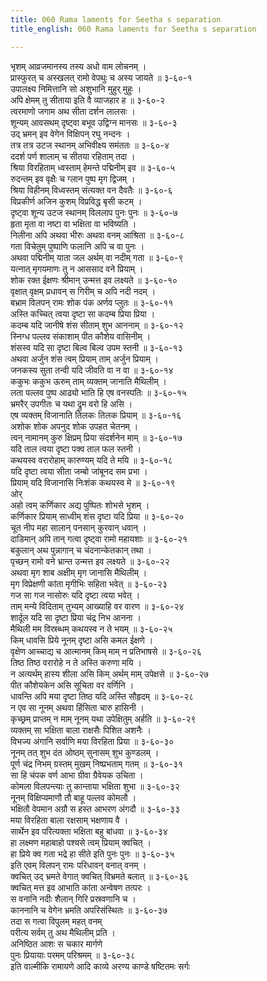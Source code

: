 ```yaml
---
title: 060 Rama laments for Seetha s separation
title_english: 060 Rama laments for Seetha s separation

---
```


<div class="audioEmbed"  caption="श्रीराम-हरिसीताराममूर्ति-घनपाठिभ्यां वचनम्" src="https://archive.org/download/Ramayana-recitation-Sriram-harisItArAmamUrti-Ghanapaati-v2/Kanda_3/Kanda_3_ARK-060-Rama_Lakshmanayoho_Parnashala_Agamanam.mp3"></div>

भृशम् आव्रजमानस्य तस्य अधो वाम लोचनम् ।  
प्रास्फुरत् च अस्खलत् रामो वेपथुः च अस्य जायते ॥ ३-६०-१  
उपालक्ष्य निमित्तानि सो अशुभानि मुहुर् मुहुः ।  
अपि क्षेमम् तु सीताया इति वै व्याजहार ह ॥ ३-६०-२  
त्वरमाणो जगाम अथ सीता दर्शन लालसः ।  
शून्यम् आवसथम् दृष्ट्वा बभूव उद्विग्न मानसः ॥ ३-६०-३  
उद् भ्रमन् इव वेगेन विक्षिपन् रघु नन्दनः ।  
तत्र तत्र उटज स्थानम् अभिवीक्ष्य समंततः ॥ ३-६०-४  
ददर्श पर्ण शालाम् च सीतया रहिताम् तदा ।  
श्रिया विरहिताम् ध्वस्ताम् हेमन्ते पद्मिनीम् इव ॥ ३-६०-५  
रुदन्तम् इव वृक्षैः च ग्लान पुष्प मृग द्विजम् ।  
श्रिया विहीनम् विध्वस्तम् संत्यक्त वन दैवतैः ॥ ३-६०-६  
विप्रकीर्ण अजिन कुशम् विप्रविद्ध बृसी कटम् ।  
दृष्ट्वा शून्य उटज स्थानम् विललाप पुनः पुनः ॥ ३-६०-७  
हृता मृता वा नष्टा वा भक्षिता वा भविष्यति ।  
निलीना अपि अथवा भीरुः अथवा वनम् आश्रिता ॥ ३-६०-८  
गता विचेतुम् पुष्पाणि फलानि अपि च वा पुनः ।  
अथवा पद्मिनीम् याता जल अर्थम् वा नदीम् गता ॥ ३-६०-९  
यत्नात् मृगयमाणः तु न आससाद वने प्रियाम् ।  
शोक रक्त ईक्षणः श्रीमान् उन्मत्त इव लक्ष्यते ॥ ३-६०-१०  
वृक्षात् वृक्षम् प्रधावन् स गिरीम् च अपि नदी नदम् ।  
बभ्राम विलपन् रामः शोक पंक अर्णव प्लुतः ॥ ३-६०-११  
अस्ति कच्चित् त्वया दृष्टा सा कदम्ब प्रिया प्रिया ।  
कदम्ब यदि जानीषे शंस सीताम् शुभ आननाम् ॥ ३-६०-१२  
स्निग्ध पल्लव संकाशाम् पीत कौशेय वासिनीम् ।  
शंसस्व यदि सा दृष्टा बिल्व बिल्व उपम स्तनी ॥ ३-६०-१३  
अथवा अर्जुन शंस त्वम् प्रियाम् ताम् अर्जुन प्रियाम् ।  
जनकस्य सुता तन्वी यदि जीवति वा न वा ॥ ३-६०-१४  
ककुभः ककुभ ऊरुम् ताम् व्यक्तम् जानाति मैथिलीम् ।  
लता पल्लव पुष्प आढ्यो भाति हि एष वनस्पतिः ॥ ३-६०-१५  
भ्रमरैर् उपगीतः च यथा द्रुम वरो हि असि ।  
एष व्यक्तम् विजानाति तिलकः तिलक प्रियाम् ॥ ३-६०-१६  
अशोक शोक अपनुद शोक उपहत चेतनम् ।  
त्वन् नामानम् कुरु क्षिप्रम् प्रिया संदर्शनेन माम् ॥ ३-६०-१७  
यदि ताल त्वया दृष्टा पक्व ताल फल स्तनी ।  
कथयस्व वरारोहाम् कारुण्यम् यदि ते मयि ॥ ३-६०-१८  
यदि दृष्टा त्वया सीता जम्बो जांबूनद सम प्रभा ।  
प्रियाम् यदि विजानासि निःशंक कथयस्व मे ॥ ३-६०-१९  
ओर्  
अहो त्वम् कर्णिकार अद्य पुष्पितः शोभसे भृशम् ।  
कर्णिकार प्रियाम् साध्वीम् शंस दृष्टा यदि प्रिया ॥ ३-६०-२०  
चूत नीप महा सालान् पनसान् कुरवान् धवान् ।  
दाडिमान् अपि तान् गत्वा दृष्ट्वा रामो महायशाः ॥ ३-६०-२१  
बकुलान् अथ पुन्नागान् च चंदनान्केतकान् तथा ।  
पृच्छन् रामो वने भ्रान्त उन्मत्त इव लक्ष्यते ॥ ३-६०-२२  
अथवा मृग शाब अक्षीम् मृग जानासि मैथिलीम् ।  
मृग विप्रेक्षणी कांता मृगीभिः सहिता भवेत् ॥ ३-६०-२३  
गज सा गज नासोरुः यदि दृष्टा त्वया भवेत् ।  
ताम् मन्ये विदिताम् तुभ्यम् आख्याहि वर वारण ॥ ३-६०-२४  
शार्दूल यदि सा दृष्टा प्रिया चंद्र निभ आनना ।  
मैथिली मम विस्रब्धम् कथयस्व न ते भयम् ॥ ३-६०-२५  
किम् धावसि प्रिये नूनम् दृष्टा असि कमल ईक्षणे ।  
वृक्षेण आच्चाद्य च आत्मानम् किम् माम् न प्रतिभाषसे ॥ ३-६०-२६  
तिष्ठ तिष्ठ वरारोहे न ते अस्ति करुणा मयि ।  
न अत्यर्थम् हास्य शीला असि किम् अर्थम् माम् उपेक्षसे ॥ ३-६०-२७  
पीत कौशेयकेन असि सूचिता वर वर्णिनि ।  
धावन्ति अपि मया दृष्टा तिष्ठ यदि अस्ति सौहृदम् ॥ ३-६०-२८  
न एव सा नूनम् अथवा हिंसिता चारु हासिनी ।  
कृच्छ्रम् प्राप्तम् न माम् नूनम् यथा उपेक्षितुम् अर्हति ॥ ३-६०-२९  
व्यक्तम् सा भक्षिता बाला राक्षसैः पिशित अशनैः ।  
विभज्य अंगानि सर्वाणि मया विरहिता प्रिया ॥ ३-६०-३०  
नूनम् तत् शुभ दंत ओष्ठम् सुनासम् शुभ कुण्डलम् ।  
पूर्ण चंद्र निभम् ग्रस्तम् मुखम् निष्प्रभताम् गतम् ॥ ३-६०-३१  
सा हि चंपक वर्ण आभा ग्रीवा ग्रैवेयक उचिता ।  
कोमला विलपन्त्याः तु कान्ताया भक्षिता शुभा ॥ ३-६०-३२  
नूनम् विक्षिप्यमाणौ तौ बाहू पल्लव कोमलौ ।  
भक्षितौ वेपमान अग्रौ स हस्त आभरण अंगदौ ॥ ३-६०-३३  
मया विरहिता बाला रक्षसाम् भक्षणाय वै ।  
सार्थेन इव परित्यक्ता भक्षिता बहु बांधवा ॥ ३-६०-३४  
हा लक्ष्मण महाबाहो पश्यसे त्वम् प्रियाम् क्वचित् ।  
हा प्रिये क्व गता भद्रे हा सीते इति पुनः पुनः ॥ ३-६०-३५  
इति एवम् विलपन् रामः परिधावन् वनात् वनम् ।  
क्वचित् उद् भ्रमते वेगात् क्वचित् विभ्रमते बलात् ॥ ३-६०-३६  
क्वचित् मत्त इव आभाति कांता अन्वेषण तत्परः ।  
स वनानि नदीः शैलान् गिरि प्रस्रवणानि च ।  
काननानि च वेगेन भ्रमति अपरिसंस्थितः ॥ ३-६०-३७  
तदा स गत्वा विपुलम् महत् वनम्  
परीत्य सर्वम् तु अथ मैथिलीम् प्रति ।  
अनिष्ठित आशः स चकार मार्गणे  
पुनः प्रियायाः परमम् परिश्रमम् ॥ ३-६०-३८  
इति वाल्मीकि रामायणे आदि काव्ये अरण्य काण्डे षष्टितमः सर्गः